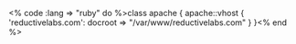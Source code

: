 <% code :lang => "ruby" do %>class apache {
    apache::vhost { 'reductivelabs.com':
        docroot => "/var/www/reductivelabs.com"
    }
}<% end %>
